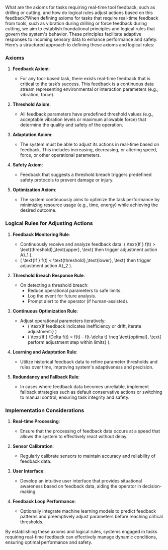 What are the axioms for tasks requiring real-time tool feedback, such as drilling or cutting, and how do logical rules adjust actions based on this feedback?When defining axioms for tasks that require real-time feedback from tools, such as vibration during drilling or force feedback during cutting, we aim to establish foundational principles and logical rules that govern the system's behavior. These principles facilitate adaptive responses to incoming sensory data to enhance performance and safety. Here’s a structured approach to defining these axioms and logical rules:

### Axioms

1. **Feedback Axiom**: 
   - For any tool-based task, there exists real-time feedback that is critical to the task’s success. This feedback is a continuous data stream representing environmental or interaction parameters (e.g., vibration, force).

2. **Threshold Axiom**:
   - All feedback parameters have predefined threshold values (e.g., acceptable vibration levels or maximum allowable force) that determine the quality and safety of the operation.

3. **Adaptation Axiom**:
   - The system must be able to adjust its actions in real-time based on feedback. This includes increasing, decreasing, or altering speed, force, or other operational parameters.

4. **Safety Axiom**:
   - Feedback that suggests a threshold breach triggers predefined safety protocols to prevent damage or injury.

5. **Optimization Axiom**:
   - The system continuously aims to optimize the task performance by minimizing resource usage (e.g., time, energy) while achieving the desired outcome.

### Logical Rules for Adjusting Actions

1. **Feedback Monitoring Rule**:
   - Continuously receive and analyze feedback data: \( \text{If } f(t) > \text{threshold}_\text{upper}, \text{ then trigger adjustment action A}_1 \).
   - \( \text{If } f(t) < \text{threshold}_\text{lower}, \text{ then trigger adjustment action A}_2 \).

2. **Threshold Breach Response Rule**:
   - On detecting a threshold breach:
     - Reduce operational parameters to safe limits.
     - Log the event for future analysis.
     - Prompt alert to the operator (if human-assisted).

3. **Continuous Optimization Rule**:
   - Adjust operational parameters iteratively:
     - \( \text{If feedback indicates inefficiency or drift, iterate adjustment:} \)
     - \( \text{if } \Delta f(t) = f(t) - f(t-\delta t) \neq \text{optimal}, \text{ perform adjustment step within limits} \).

4. **Learning and Adaptation Rule**:
   - Utilize historical feedback data to refine parameter thresholds and rules over time, improving system's adaptiveness and precision.

5. **Redundancy and Fallback Rule**:
   - In cases where feedback data becomes unreliable, implement fallback strategies such as default conservative actions or switching to manual control, ensuring task integrity and safety.

### Implementation Considerations

1. **Real-time Processing**:
   - Ensure that the processing of feedback data occurs at a speed that allows the system to effectively react without delay.

2. **Sensor Calibration**:
   - Regularly calibrate sensors to maintain accuracy and reliability of feedback data.

3. **User Interface**:
   - Develop an intuitive user interface that provides situational awareness based on feedback data, aiding the operator in decision-making.

4. **Feedback Loop Performance**:
   - Optionally integrate machine learning models to predict feedback patterns and preemptively adjust parameters before reaching critical thresholds.

By establishing these axioms and logical rules, systems engaged in tasks requiring real-time feedback can effectively manage dynamic conditions, ensuring optimal performance and safety.